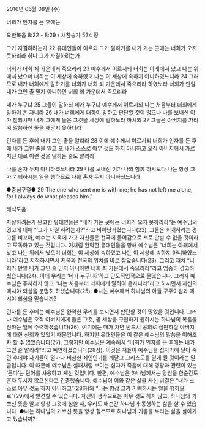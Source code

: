 2016년 06월 08일 (수)

너희가 인자를 든 후에는



요한복음 8:22 - 8:29 / 새찬송가 534 장


그가 자결하려는가
22 유대인들이 이르되 그가 말하기를 내가 가는 곳에는 너희가 오지 못하리라 하니 그가 자결하려는가 

너희가 너희 죄 가운데서 죽으리라
23 예수께서 이르시되 너희는 아래에서 났고 나는 위에서 났으며 너희는 이 세상에 속하였고 나는 이 세상에 속하지 아니하였느니라 24 그러므로 내가 너희에게 말하기를 너희가 너희 죄 가운데서 죽으리라 하였노라 너희가 만일 내가 그인 줄 믿지 아니하면 너희 죄 가운데서 죽으리라

네가 누구냐
25 그들이 말하되 네가 누구냐 예수께서 이르시되 나는 처음부터 너희에게 말하여 온 자니라 26 내가 너희에게 대하여 말하고 판단할 것이 많으나 나를 보내신 이가 참되시매 내가 그에게 들은 그것을 세상에 말하노라 하시되 27 그들은 아버지를 가리켜 말씀하신 줄을 깨닫지 못하더라 

인자를 든 후에 내가 그인 줄을 알리라
28 이에 예수께서 이르시되 너희가 인자를 든 후에 내가 그인 줄을 알고 또 내가 스스로 아무 것도 하지 아니하고 오직 아버지께서 가르치신 대로 이런 것을 말하는 줄도 알리라 

나를 혼자 두지 아니하셨느니라
29 나를 보내신 이가 나와 함께 하시도다 나는 항상 그가 기뻐하시는 일을 행하므로 나를 혼자 두지 아니하셨느니라

●중심구절● 29 The one who sent me is with me; he has not left me alone, for I always do what pleases him."

해석도움





자살하려는가
완고한 유대인들은 “내가 가는 곳에는 너희가 오지 못하리라”는 예수님의 경고에 대해 “‘그가 자결 하려는가?”라고 비아냥거렸습니다(22). 그들은 회개하라는 경고를 비꼬아, 예수는 지옥에 가고 자신들은 천국에 들어감으로 서로 만날 수 없을 것이라고 모독하고 있는 것입니다. 이처럼 완악한 유대인들을 향해 예수님은 “너희는 아래에서 났고 나는 위에서 났으며 너희는 이 세상에 속하였고 나는 이 세상에 속하지 아니하였느니라”라고 지적하시면서 지옥과 천국의 위치를 바로 잡았습니다(23). 그리고 재차 “너희가 만일 내가 그인 줄 믿지 아니하면 너희 죄 가운데서 죽으리라”라고 엄중히 경고하셨습니다(24). 이에 무리는 ‘네가 누구냐?’하고 단도직입적으로 물었습니다. 그러자 예수님은 주저하지 않고 “나는 처음부터 너희에게 말하여 온자니라”라고 하시면서 자신의 메시야 되심을 분명히 하셨습니다(25).
●나는 예수께서 하나님의 아들 구주이심과 메시야 되심을 믿습니까?  

인자를 든 후에는 
예수님은 완악한 무리를 보시면서 판단할 것이 많았을 것입니다. 그러나 예수님은 오직 아버지에게 들은 그것, 곧 세상을 구원하기 원하시는 하나님의 복음을 전하는 일에 주력하셨습니다(26). 여기에는 때가 차면 반드시 공의로 심판하실 아버지에 대한 신뢰가 있었기 때문입니다. 하지만 유대인들은 이 같은 예수님의 말씀을 이해조차 할 수 없었습니다(27). 그렇지만 예수님은 계속해서 “너희가 인자를 든 후에는 내가 그인 줄 알리라”라고 예언하셨습니다(28상). 이것은 저들이 예수님을 십자가에 달아 죽인 후에야 자기들이 얼마나 비참한 죄인인가를 깨닫고 그리스도를 믿게 될 것이라는 말씀입니다. 이 때문에 예수님은 실패처럼 보이는 십자가 죽음에 대해 영광과 관련이 있는 ‘든다’는 단어를 사용하고 계신 것입니다. 한편, 예수님은 하나님께서는 당신을 한순간도 혼자 두시지 않으신다고 간증했습니다. 예수님이 이와 같은 삶을 사신 비결은 “내가 스스로 아무 것도 하지 아니하고”(28하)와 “나는 항상 그가 기뻐하시는 일을 행하므로”(29)에서 발견할 수 있습니다. 자신의 생각으로는 아무 것도 하지 않고, 하나님의 기쁘신 뜻을 알고 항상 그것에 힘쓸 때, 우리도 매순간 하나님과 동행하는 삶을 살 수 있습니다.
●나는 하나님의 기쁘신 뜻을 항상 힘쓰므로 하나님과 기쁨을 누리는 삶을 살아가고 있습니까?